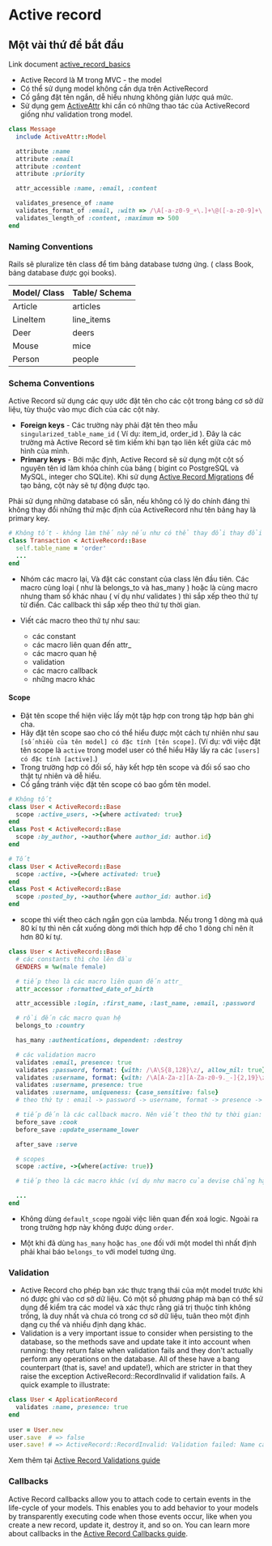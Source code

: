 # Active record 

## Một vài thứ để bắt đầu
Link document [active_record_basics](https://github.com/cgriego/active_attr)
* Active Record là M trong MVC - the model 
* Có thể sử dụng model không cần dựa trên ActiveRecord
* Cố gắng đặt tên ngắn, dễ hiểu nhưng không giản lược quá mức.
* Sử dụng gem [ActiveAttr](https://github.com/cgriego/active_attr) khi cần có những thao tác của ActiveRecord giống như validation trong model.

```ruby
class Message
  include ActiveAttr::Model

  attribute :name
  attribute :email
  attribute :content
  attribute :priority

  attr_accessible :name, :email, :content

  validates_presence_of :name
  validates_format_of :email, :with => /\A[-a-z0-9_+\.]+\@([-a-z0-9]+\.)+[a-z0-9]{2,4}\z/i
  validates_length_of :content, :maximum => 500
end
```
### Naming Conventions 
Rails sẽ pluralize tên class để tìm bảng database tương ứng. ( class Book, bảng database được gọi books).

| Model/ Class  | Table/ Schema |
| --- | --- |
| Article  | articles  |
| LineItem  | line_items  |
| Deer | deers |
| Mouse | mice |
| Person | people |

### Schema Conventions
Active Record sử dụng các quy ước đặt tên cho các cột trong bảng cơ sở dữ liệu, tùy thuộc vào mục đích của các cột này.

* __Foreign keys__ - Các trường này phải đặt tên theo mẫu `singularized_table_name_id` ( Ví dụ: item_id, order_id ). Đây là các trường mà Active Record sẽ tìm kiếm khi bạn tạo liên kết giữa các mô hình của mình.  
* __Primary keys__ - Bởi mặc định, Active Record sẽ sử dụng một cột số nguyên tên id làm khóa chính của bảng ( bigint co PostgreSQL và MySQL, integer cho SQLite). Khi sử dụng [Active Record Migrations](https://guides.rubyonrails.org/active_record_migrations.html) để tạo bảng, cột này sẽ tự động được tạo.

Phải sử dụng những database có sẵn, nếu không có lý do chính đáng thì không thay đổi những thứ mặc định của ActiveRecord như tên bảng hay là primary key.

```ruby
# Không tốt - không làm thế này nếu như có thể thay đổi thay đổi schema
class Transaction < ActiveRecord::Base
  self.table_name = 'order'
  ...
end
```

* Nhóm các macro lại, Và đặt các constant của class lên đầu tiên. Các macro cùng loại ( như là belongs_to và has_many ) hoặc là cùng macro nhưng tham số khác nhau ( ví dụ như validates ) thì sắp xếp theo thứ tự từ điển. Các callback thì sắp xếp theo thứ tự thời gian.

* Viết các macro theo thứ tự như sau:
  * các constant
  * các macro liên quan đến attr_
  * các macro quan hệ
  * validation
  * các macro callback
  * những macro khác

#### Scope
* Đặt tên scope thể hiện việc lấy một tập hợp con trong tập hợp bản ghi cha. 
* Hãy đặt tên scope sao cho có thể hiểu được một cách tự nhiên như sau 
`[số nhiều của tên model] có đặc tính [tên scope]`. 
(Ví dụ: với việc đặt tên scope là `active` trong model user có thể hiểu 
            Hãy lấy ra các `[users] có đặc tính [active]`.)
* Trong trường hợp có đối số, hãy kết hợp tên scope và đối số sao cho thật tự nhiên và dễ hiểu. 
* Cố gắng tránh việc đặt tên scope có bao gồm tên model. 

```ruby
# Không tốt
class User < ActiveRecord::Base
  scope :active_users, ->{where activated: true}
end
class Post < ActiveRecord::Base
  scope :by_author, ->author{where author_id: author.id}
end

# Tốt
class User < ActiveRecord::Base
  scope :active, ->{where activated: true}
end
class Post < ActiveRecord::Base
  scope :posted_by, ->author{where author_id: author.id}
end
```

* scope thì viết theo cách ngắn gọn của lambda. Nếu trong 1 dòng mà quá 80 kí tự thì nên cắt xuống dòng mới thích hợp để cho 1 dòng chỉ nên ít hơn 80 kí tự.

```ruby
class User < ActiveRecord::Base
  # các constants thì cho lên đầu
  GENDERS = %w(male female)

  # tiếp theo là các macro liên quan đến attr_
  attr_accessor :formatted_date_of_birth

  attr_accessible :login, :first_name, :last_name, :email, :password

  # rồi đến các macro quan hệ
  belongs_to :country

  has_many :authentications, dependent: :destroy

  # các validation macro
  validates :email, presence: true
  validates :password, format: {with: /\A\S{8,128}\z/, allow_nil: true}
  validates :username, format: {with: /\A[A-Za-z][A-Za-z0-9._-]{2,19}\z/}
  validates :username, presence: true
  validates :username, uniqueness: {case_sensitive: false}
  # theo thứ tự : email -> password -> username, format -> presence -> uniqueness

  # tiếp đến là các callback macro. Nên viết theo thứ tự thời gian: before -> after
  before_save :cook
  before_save :update_username_lower

  after_save :serve

  # scopes
  scope :active, ->{where(active: true)}

  # tiếp theo là các macro khác (ví dụ như macro của devise chẳng hạn)

  ...
end
```

* Không dùng ``` default_scope ``` ngoài việc liên quan đến xoá logic. Ngoài ra trong trường hợp này không được dùng ``` order ```.

* Một khi đã dùng `has_many` hoặc `has_one` đối với một model thì nhất định phải khai báo `belongs_to` với model tương ứng.

### Validation 
* Active Record cho phép bạn xác thực trạng thái của một model trước khi nó được ghi vào cơ sở dữ liệu. Có một số phương pháp mà bạn có thể sử dụng để kiểm tra các model và xác thực rằng giá trị thuộc tính không trống, là duy nhất và chưa có trong cơ sở dữ liệu, tuân theo một định dạng cụ thể và nhiều định dạng khác.
* Validation is a very important issue to consider when persisting to the database, so the methods save and update take it into account when running: they return false when validation fails and they don't actually perform any operations on the database. All of these have a bang counterpart (that is, save! and update!), which are stricter in that they raise the exception ActiveRecord::RecordInvalid if validation fails. A quick example to illustrate:

```ruby
class User < ApplicationRecord
  validates :name, presence: true
end
 
user = User.new
user.save  # => false
user.save! # => ActiveRecord::RecordInvalid: Validation failed: Name can't be blank
```
Xem thêm tại [Active Record Validations guide](https://guides.rubyonrails.org/active_record_validations.html)


### Callbacks
Active Record callbacks allow you to attach code to certain events in the life-cycle of your models. This enables you to add behavior to your models by transparently executing code when those events occur, like when you create a new record, update it, destroy it, and so on. You can learn more about callbacks in the [Active Record Callbacks guide](https://guides.rubyonrails.org/active_record_callbacks.html).